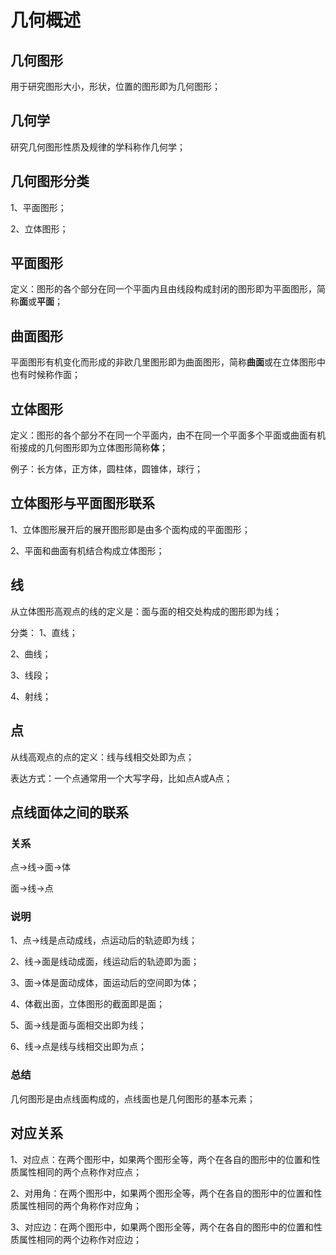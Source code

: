# 几何概述

## 几何图形
用于研究图形大小，形状，位置的图形即为几何图形；

## 几何学
研究几何图形性质及规律的学科称作几何学；

## 几何图形分类
1、平面图形；

2、立体图形；

## 平面图形
定义：图形的各个部分在同一个平面内且由线段构成封闭的图形即为平面图形，简称**面**或**平面**；

## 曲面图形
平面图形有机变化而形成的非欧几里图形即为曲面图形，简称**曲面**或在立体图形中也有时候称作面；

## 立体图形
定义：图形的各个部分不在同一个平面内，由不在同一个平面多个平面或曲面有机衔接成的几何图形即为立体图形简称**体**；

例子：长方体，正方体，圆柱体，圆锥体，球行；

## 立体图形与平面图形联系
1、立体图形展开后的展开图形即是由多个面构成的平面图形；

2、平面和曲面有机结合构成立体图形；

## 线
从立体图形高观点的线的定义是：面与面的相交处构成的图形即为线；

分类：
1、直线；

2、曲线；

3、线段；

4、射线；

## 点
从线高观点的点的定义：线与线相交处即为点；

表达方式：一个点通常用一个大写字母，比如点A或A点；

## 点线面体之间的联系
### 关系
点->线->面->体

面->线->点

### 说明

1、点->线是点动成线，点运动后的轨迹即为线；

2、线->面是线动成面，线运动后的轨迹即为面；

3、面->体是面动成体，面运动后的空间即为体；

4、体截出面，立体图形的截面即是面；

5、面->线是面与面相交出即为线；

6、线->点是线与线相交出即为点；

### 总结
几何图形是由点线面构成的，点线面也是几何图形的基本元素；

## 对应关系
1、对应点：在两个图形中，如果两个图形全等，两个在各自的图形中的位置和性质属性相同的两个点称作对应点；

2、对用角：在两个图形中，如果两个图形全等，两个在各自的图形中的位置和性质属性相同的两个角称作对应角；

3、对应边：在两个图形中，如果两个图形全等，两个在各自的图形中的位置和性质属性相同的两个边称作对应边；
